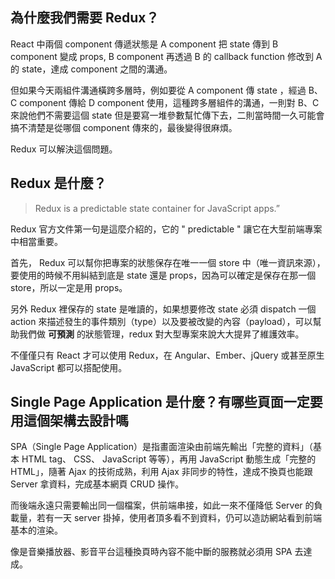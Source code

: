 ## 為什麼我們需要 Redux？

React 中兩個 component 傳遞狀態是 A component 把 state 傳到 B component 變成 props, B component 再透過 B 的 callback function 修改到 A 的 state，達成 component 之間的溝通。 

但如果今天兩組件溝通橫跨多層時，例如要從 A component 傳 state ，經過 B、C component 傳給 D component 使用，這種跨多層組件的溝通，一則對 B、C 來說他們不需要這個 state 但是要寫一堆參數幫忙傳下去，二則當時間一久可能會搞不清楚是從哪個 component 傳來的，最後變得很麻煩。

Redux 可以解決這個問題。

## Redux 是什麼？
> Redux is a predictable state container for JavaScript apps.”

Redux 官方文件第一句是這麼介紹的，它的 " predictable " 讓它在大型前端專案中相當重要。

首先， Redux 可以幫你把專案的狀態保存在唯一一個 store 中（唯一資訊來源），要使用的時候不用糾結到底是 state 還是 props，因為可以確定是保存在那一個 store，所以一定是用 props。

另外 Redux 裡保存的 state 是唯讀的，如果想要修改 state 必須 dispatch 一個 action 來描述發生的事件類別（type）以及要被改變的內容（payload），可以幫助我們做 **可預測** 的狀態管理，redux 對大型專案來說大大提昇了維護效率。

不僅僅只有 React 才可以使用 Redux，在 Angular、Ember、jQuery 或甚至原生 JavaScript 都可以搭配使用。


## Single Page Application 是什麼？有哪些頁面一定要用這個架構去設計嗎

SPA（Single Page Application）是指畫面渲染由前端先輸出「完整的資料」（基本 HTML tag、 CSS、 JavaScript 等等），再用 JavaScript 動態生成「完整的 HTML」，隨著 Ajax 的技術成熟，利用 Ajax 非同步的特性，達成不換頁也能跟 Server 拿資料，完成基本網頁 CRUD 操作。

而後端永遠只需要輸出同一個檔案，供前端串接，如此一來不僅降低 Server 的負載量，若有一天 server 掛掉，使用者頂多看不到資料，仍可以造訪網站看到前端基本的渲染。

像是音樂播放器、影音平台這種換頁時內容不能中斷的服務就必須用 SPA 去達成。